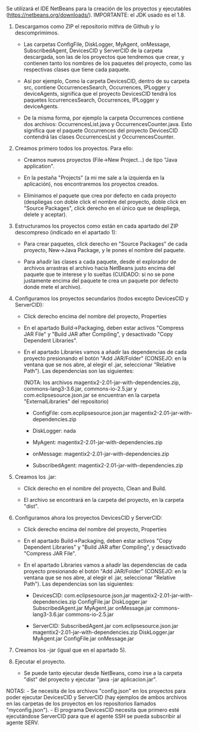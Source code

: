 Se utilizará el IDE NetBeans para la creación de los proyectos y ejecutables (https://netbeans.org/downloads/).
IMPORTANTE: el JDK usado es el 1.8.


1) Descargamos como ZIP el repositorio mithra de Github y lo descomprimimos.

	- Las carpetas ConfigFile, DiskLogger, MyAgent, onMessage, SubscribedAgent, DevicesCID y ServerCID de la carpeta descargada, son las de los proyectos que tendremos que crear, y contienen tanto los nombres de los paquetes del proyecto, como las respectivas clases que tiene cada paquete.

	- Así por ejemplo, Como la carpeta DevicesCID, dentro de su carpeta src, contiene OccurrencesSearch, Occurrences, IPLogger y deviceAgents, significa que el proyecto DevicesCID tendrá los paquetes IccurrencesSearch, Occurrences, IPLogger y deviceAgents.

	- De la misma forma, por ejemplo la carpeta Occurrences contiene dos archivos: OccurrencesList.java y OccurrencesCounter.java. Esto significa que el paquete Occurrences del proyecto DevicesCID contendrá las clases OccurrencesList y OccurrencesCounter.   



2) Creamos primero todos los proyectos. Para ello: 

	- Creamos nuevos proyectos (File->New Project...) de tipo "Java application". 

	- En la pestaña "Projects" (a mi me sale a la izquierda en la aplicación), nos encontraremos los proyectos creados. 

	- Eliminamos el paquete que crea por defecto en cada proyecto (despliegas con doble click el nombre del proyecto, doble click en "Source Packages", click derecho en el único que se despliega, delete y aceptar).



3) Estructuramos los proyectos como están en cada apartado del ZIP descompreso (indicado en el apartado 1):

	- Para crear paquetes, click derecho en "Source Packages" de cada proyecto, New->Java Package, y le pones el nombre del paquete.

	- Para añadir las clases a cada paquete, desde el explorador de archivos arrastras el archivo hacia NetBeans justo encima del paquete que te interese y lo sueltas (CUIDADO: si no se pone justamente encima del paquete te crea un paquete por defecto donde mete el archivo).



4) Configuramos los proyectos secundarios (todos excepto DevicesCID y ServerCID):

	- Click derecho encima del nombre del proyecto, Properties

	- En el apartado Build->Packaging, deben estar activos "Compress JAR File" y "Build JAR after Compiling", y desactivado "Copy Dependent Libraries".

	- En el apartado Libraries vamos a añadir las dependencias de cada proyecto presionando el botón "Add JAR/Folder" (CONSEJO: en la ventana que se nos abre, al elegir el .jar, seleccionar "Relative Path"). Las dependencias son las siguientes:

		(NOTA: los archivos magentix2-2.01-jar-with-dependencies.zip, commons-lang3-3.6.jar, commons-io-2.5.jar y com.eclipsesource.json.jar se encuentran en la carpeta "ExternalLibraries" del repositorio)

		- ConfigFile:	com.ecplipsesource.json.jar
				magentix2-2.01-jar-with-dependencies.zip

		- DiskLogger:	nada

		- MyAgent:	magentix2-2.01-jar-with-dependencies.zip
	
		- onMessage:	magentix2-2.01-jar-with-dependencies.zip

		- SubscribedAgent:	magentix2-2.01-jar-with-dependencies.zip

5) Creamos los .jar:

	- Click derecho en el nombre del proyecto, Clean and Build.

	- El archivo se encontrará en la carpeta del proyecto, en la carpeta "dist".

6) Configuramos ahora los proyectos DevicesCID y ServerCID:

	- Click derecho encima del nombre del proyecto, Properties

	- En el apartado Build->Packaging, deben estar activos "Copy Dependent Libraries" y "Build JAR after Compiling", y desactivado "Compress JAR File".

	- En el apartado Libraries vamos a añadir las dependencias de cada proyecto presionando el botón "Add JAR/Folder" (CONSEJO: en la ventana que se nos abre, al elegir el .jar, seleccionar "Relative Path"). Las dependencias son las siguientes:

		- DevicesCID:	com.eclipsesource.json.jar
				magentix2-2.01-jar-with-dependencies.zip
				ConfigFile.jar
				DiskLogger.jar
				SubscribedAgent.jar
				MyAgent.jar
				onMessage.jar
				commons-lang3-3.6.jar
				commons-io-2.5.jar

		- ServerCID:	SubscribedAgent.jar
				com.eclipsesource.json.jar
				magentix2-2.01-jar-with-dependencies.zip
				DiskLogger.jar
				MyAgent.jar
				ConfigFile.jar
				onMessage.jar

7) Creamos los -jar (igual que en el apartado 5).

8) Ejecutar el proyecto.

	- Se puede tanto ejecutar desde NetBeans, como irse a la carpeta "dist" del proyecto y ejecutar "java -jar aplicacion.jar".

NOTAS: 
	- Se necesita de los archivos "config.json" en los proyectos para poder ejecutar DevicesCID y ServerCID (hay ejemplos de ambos archivos en las carpetas de los proyectos en los repositorios llamados "myconfig.json").
	- El programa DevicesCID necesita que primero esté ejecutándose ServerCID para que el agente SSH se pueda subscribir al agente SERV.
